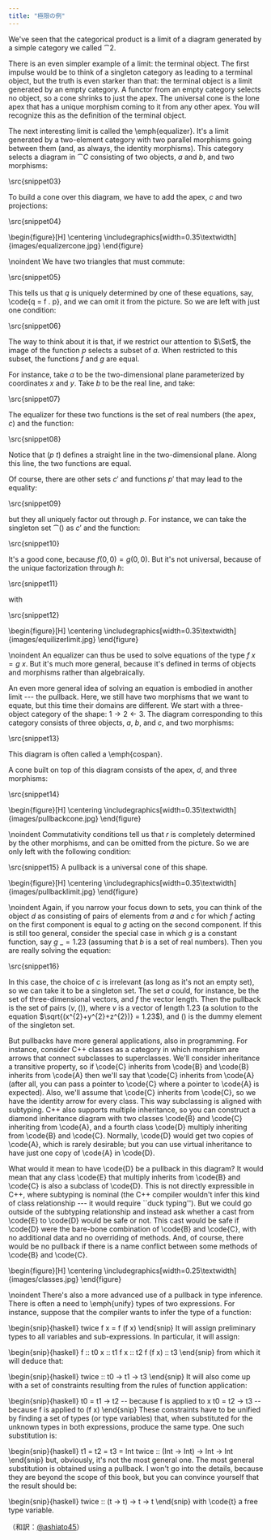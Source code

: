 ```yaml
---
title: "極限の例"
---
```


We've seen that the categorical product is a limit of a diagram
generated by a simple category we called $\cat{2}$.

There is an even simpler example of a limit: the terminal object. The
first impulse would be to think of a singleton category as leading to a
terminal object, but the truth is even starker than that: the terminal
object is a limit generated by an empty category. A functor from an
empty category selects no object, so a cone shrinks to just the apex.
The universal cone is the lone apex that has a unique morphism coming to
it from any other apex. You will recognize this as the definition of the
terminal object.

The next interesting limit is called the \emph{equalizer}. It's a limit
generated by a two-element category with two parallel morphisms going
between them (and, as always, the identity morphisms). This category
selects a diagram in $\cat{C}$ consisting of two objects, $a$ and
$b$, and two morphisms:

\src{snippet03}

To build a cone over this diagram, we have to add the apex, $c$
and two projections:

\src{snippet04}

\begin{figure}[H]
\centering
\includegraphics[width=0.35\textwidth]{images/equalizercone.jpg}
\end{figure}

\noindent
We have two triangles that must commute:

\src{snippet05}

This tells us that $q$ is uniquely determined by one of these
equations, say, \code{q = f . p}, and we can omit it from the
picture. So we are left with just one condition:

\src{snippet06}

The way to think about it is that, if we restrict our attention to
$\Set$, the image of the function $p$ selects a subset of
$a$. When restricted to this subset, the functions $f$ and
$g$ are equal.

For instance, take $a$ to be the two-dimensional plane
parameterized by coordinates $x$ and $y$. Take $b$
to be the real line, and take:

\src{snippet07}

The equalizer for these two functions is the set of real numbers (the
apex, $c$) and the function:

\src{snippet08}

Notice that $(p~t)$ defines a straight line in the
two-dimensional plane. Along this line, the two functions are equal.

Of course, there are other sets $c'$ and functions
$p'$ that may lead to the equality:

\src{snippet09}

but they all uniquely factor out through $p$. For instance, we
can take the singleton set $\cat{()}$ as $c'$ and the
function:

\src{snippet10}

It's a good cone, because $f (0, 0) = g (0, 0)$. But it's
not universal, because of the unique factorization through $h$:

\src{snippet11}

with

\src{snippet12}

\begin{figure}[H]
\centering
\includegraphics[width=0.35\textwidth]{images/equilizerlimit.jpg}
\end{figure}

\noindent
An equalizer can thus be used to solve equations of the type
$f~x = g~x$. But it's much more general, because it's defined
in terms of objects and morphisms rather than algebraically.

An even more general idea of solving an equation is embodied in another
limit --- the pullback. Here, we still have two morphisms that we want
to equate, but this time their domains are different. We start with a
three-object category of the shape:
$1\rightarrow2\leftarrow3$. The diagram corresponding to
this category consists of three objects, $a$, $b$, and
$c$, and two morphisms:

\src{snippet13}

This diagram is often called a \emph{cospan}.

A cone built on top of this diagram consists of the apex, $d$,
and three morphisms:

\src{snippet14}

\begin{figure}[H]
\centering
\includegraphics[width=0.35\textwidth]{images/pullbackcone.jpg}
\end{figure}

\noindent
Commutativity conditions tell us that $r$ is completely
determined by the other morphisms, and can be omitted from the picture.
So we are only left with the following condition:

\src{snippet15}
A pullback is a universal cone of this shape.

\begin{figure}[H]
\centering
\includegraphics[width=0.35\textwidth]{images/pullbacklimit.jpg}
\end{figure}

\noindent
Again, if you narrow your focus down to sets, you can think of the
object $d$ as consisting of pairs of elements from $a$ and
$c$ for which $f$ acting on the first component is equal
to $g$ acting on the second component. If this is still too
general, consider the special case in which $g$ is a constant
function, say $g~\_ = 1.23$ (assuming that $b$ is a set
of real numbers). Then you are really solving the equation:

\src{snippet16}

In this case, the choice of $c$ is irrelevant (as long as it's
not an empty set), so we can take it to be a singleton set. The set
$a$ could, for instance, be the set of three-dimensional vectors,
and $f$ the vector length. Then the pullback is the set of pairs
$(v, ())$, where $v$ is a vector of length 1.23 (a
solution to the equation $\sqrt{(x^{2}+y^{2}+z^{2})} = 1.23$), and
$()$ is the dummy element of the singleton set.

But pullbacks have more general applications, also in programming. For
instance, consider C++ classes as a category in which morphism are
arrows that connect subclasses to superclasses. We'll consider
inheritance a transitive property, so if \code{C} inherits from \code{B} and \code{B}
inherits from \code{A} then we'll say that \code{C} inherits from \code{A} (after all, you
can pass a pointer to \code{C} where a pointer to \code{A} is expected). Also, we'll
assume that \code{C} inherits from \code{C}, so we have the identity arrow for every
class. This way subclassing is aligned with subtyping. C++ also supports
multiple inheritance, so you can construct a diamond inheritance diagram
with two classes \code{B} and \code{C} inheriting from \code{A}, and a fourth class \code{D}
multiply inheriting from \code{B} and \code{C}. Normally, \code{D} would get two copies of \code{A},
which is rarely desirable; but you can use virtual inheritance to have
just one copy of \code{A} in \code{D}.

What would it mean to have \code{D} be a pullback in this diagram? It would
mean that any class \code{E} that multiply inherits from \code{B} and \code{C} is also a
subclass of \code{D}. This is not directly expressible in C++, where subtyping
is nominal (the C++ compiler wouldn't infer this kind of class
relationship --- it would require ``duck typing''). But we could go
outside of the subtyping relationship and instead ask whether a cast
from \code{E} to \code{D} would be safe or not. This cast would be safe if \code{D} were the
bare-bone combination of \code{B} and \code{C}, with no additional data and no
overriding of methods. And, of course, there would be no pullback if
there is a name conflict between some methods of \code{B} and \code{C}.

\begin{figure}[H]
\centering
\includegraphics[width=0.25\textwidth]{images/classes.jpg}
\end{figure}

\noindent
There's also a more advanced use of a pullback in type inference. There
is often a need to \emph{unify} types of two expressions. For instance,
suppose that the compiler wants to infer the type of a function:

\begin{snip}{haskell}
twice f x = f (f x)
\end{snip}
It will assign preliminary types to all variables and sub-expressions.
In particular, it will assign:

\begin{snip}{haskell}
f       :: t0
x       :: t1
f x     :: t2
f (f x) :: t3
\end{snip}
from which it will deduce that:

\begin{snip}{haskell}
twice :: t0 -> t1 -> t3
\end{snip}
It will also come up with a set of constraints resulting from the rules
of function application:

\begin{snip}{haskell}
t0 = t1 -> t2 -- because f is applied to x 
t0 = t2 -> t3 -- because f is applied to (f x)
\end{snip}
These constraints have to be unified by finding a set of types (or type
variables) that, when substituted for the unknown types in both
expressions, produce the same type. One such substitution is:

\begin{snip}{haskell}
t1 = t2 = t3 = Int 
twice :: (Int -> Int) -> Int -> Int
\end{snip}
but, obviously, it's not the most general one. The most general
substitution is obtained using a pullback. I won't go into the details,
because they are beyond the scope of this book, but you can convince
yourself that the result should be:

\begin{snip}{haskell}
twice :: (t -> t) -> t -> t
\end{snip}
with \code{t} a free type variable.


（和訳：[@ashiato45](https://twitter.com/ashiato45)）
